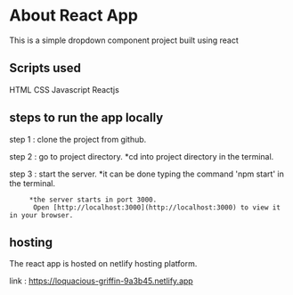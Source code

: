# About React App

This is a simple dropdown component project built using react 

## Scripts used

HTML 
CSS
Javascript
Reactjs


## steps to run the app locally

step 1 : clone the project from github.

step 2 : go to project directory.
        *cd into project directory in the terminal.

step 3 : start the server.
         *it can be done typing the command 'npm start' in the terminal.

         *the server starts in port 3000.
          Open [http://localhost:3000](http://localhost:3000) to view it in your browser.


## hosting

The react app is hosted on netlify hosting platform.

link : https://loquacious-griffin-9a3b45.netlify.app